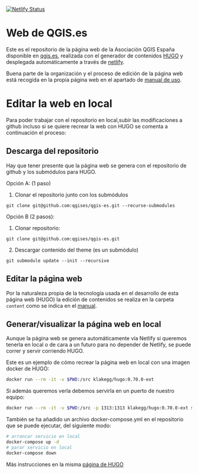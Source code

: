 [![Netlify Status](https://api.netlify.com/api/v1/badges/5b49ad89-1104-405a-b500-91b2a082b9f7/deploy-status)](https://app.netlify.com/sites/qgises/deploys)

# Web de QGIS.es

Este es el repositorio de la página web de la Asociación QGIS España disponible en [qgis.es](https://www.qgis.es), realizada con el generador de contenidos [HUGO](https://gohugo.io) y  desplegada automáticamente a través de [netlify](https://netlify.com).

Buena parte de la organización y el proceso de edición de la página web está recogida en la propia página web en el apartado de [manual de uso](https://www.qgis.es/manuales/manual_web/).

# Editar la web en local

Para poder trabajar con el repositorio en local,subir las modificaciones a github incluso si se quiere recrear la web con HUGO se comenta a continuación el proceso:

## Descarga del repositorio

Hay que tener presente que la página web se genera con el repositorio de github y los submódulos para HUGO.

Opción A: (1 paso)

1. Clonar el repositorio junto con los submódulos
```
git clone git@github.com:qgises/qgis-es.git --recurse-submodules
```

Opción B (2 pasos):

1. Clonar repositorio:
```
git clone git@github.com:qgises/qgis-es.git
```
2. Descargar contenido del theme (es un submódulo)
```
git submodule update --init --recursive
```

## Editar la página web

Por la naturaleza propia de la tecnología usada en el desarrollo de esta página web (HUGO) la edición de contenidos se realiza en la carpeta `content` como se indica en el [manual](https://www.qgis.es/manuales/manual_web/). 

## Generar/visualizar la página web en local

Aunque la página web se genera automáticamente vía Netlify si queremos tenerla en local o de cara a un futuro para no depender de Netlify, se puede correr y servir corriendo HUGO.



<!-- en Netlify está configurada la versión 0.70.0 de HUGO pero funciona con la 0.74 -->

Este es un ejemplo de cómo recrear la página web en local con una imagen docker de HUGO:

```bash
docker run --rm -it -v $PWD:/src klakegg/hugo:0.70.0-ext
```

Si además queremos verla debemos servirla en un puerto de nuestro equipo:

```bash
docker run --rm -it -v $PWD:/src -p 1313:1313 klakegg/hugo:0.70.0-ext serve
```

También se ha añadido un archivo docker-compose.yml en el repositorio que se puede ejecutar, del siguiente modo:

```bash
# arrancar servicio en local
docker-compose up -d
# parar servicio en local
docker-compose down
```

Más instrucciones en la misma [página de HUGO](https://gohugo.io/documentation/) 